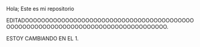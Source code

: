 Hola; Este es mi repositorio 

EDITADOOOOOOOOOOOOOOOOOOOOOOOOOOOOOOOOOOOOOOOOOOOOOOOOOOOOOOOOOOOOOOOOOOOOOOOOOOOOOOOOOO.

ESTOY CAMBIANDO EN EL 1.